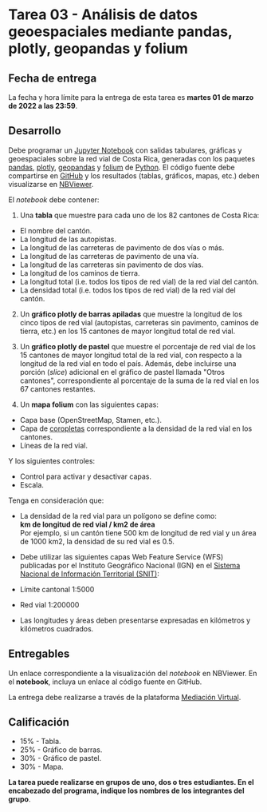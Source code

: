# Tarea 03 - Análisis de datos geoespaciales mediante pandas, plotly, geopandas y folium

## Fecha de entrega
La fecha y hora límite para la entrega de esta tarea es **martes 01 de marzo de 2022 a las 23:59**.

## Desarrollo
Debe programar un [Jupyter Notebook](https://jupyter.org/) con salidas tabulares, gráficas y geoespaciales sobre la red vial de Costa Rica, generadas con los paquetes [pandas](https://pandas.pydata.org/), [plotly](https://plotly.com/python/), [geopandas](https://geopandas.org/en/stable/) y [folium](https://python-visualization.github.io/folium/) de [Python](https://www.python.org/). El código fuente debe compartirse en [GitHub](https://github.com/) y los resultados (tablas, gráficos, mapas, etc.) deben visualizarse en [NBViewer](https://nbviewer.org/).

El *notebook* debe contener:

1. Una **tabla** que muestre para cada uno de los 82 cantones de Costa Rica:
- El nombre del cantón.
- La longitud de las autopistas.
- La longitud de las carreteras de pavimento de dos vías o más.
- La longitud de las carreteras de pavimento de una vía.
- La longitud de las carreteras sin pavimento de dos vías.
- La longitud de los caminos de tierra.
- La longitud total (i.e. todos los tipos de red vial) de la red vial del cantón.
- La densidad total (i.e. todos los tipos de red vial) de la red vial del cantón.

2. Un **gráfico plotly de barras apiladas** que muestre la longitud de los cinco tipos de red vial (autopistas, carreteras sin pavimento, caminos de tierra, etc.) en los 15 cantones de mayor longitud total de red vial.

3. Un **gráfico plotly de pastel** que muestre el porcentaje de red vial de los 15 cantones de mayor longitud total de la red vial, con respecto a la longitud de la red vial en todo el país. Además, debe incluirse una porción (*slice*) adicional en el gráfico de pastel llamada "Otros cantones", correspondiente al porcentaje de la suma de la red vial en los 67 cantones restantes.

4. Un  **mapa folium** con las siguientes capas:
- Capa base (OpenStreetMap, Stamen, etc.).
- Capa de [coropletas](https://es.wikipedia.org/wiki/Mapa_coropl%C3%A9tico) correspondiente a la densidad de la red vial en los cantones.
- Líneas de la red vial.

Y los siguientes controles:
- Control para activar y desactivar capas.
- Escala.


Tenga en consideración que:

- La densidad de la red vial para un polígono se define como:  
**km de longitud de red vial / km2 de área**  
Por ejemplo, si un cantón tiene 500 km de longitud de red vial y un área de 1000 km2, la densidad de su red vial es 0.5.

- Debe utilizar las siguientes capas Web Feature Service (WFS) publicadas por el Instituto Geográfico Nacional (IGN) en el [Sistema Nacional de Información Territorial (SNIT)](https://www.snitcr.go.cr/):
- Límite cantonal 1:5000
- Red vial 1:200000

- Las longitudes y áreas deben presentarse expresadas en kilómetros y kilómetros cuadrados.

## Entregables
Un enlace correspondiente a la visualización del *notebook* en NBViewer. En el **notebook**, incluya un enlace al código fuente en GitHub.

La entrega debe realizarse a través de la plataforma [Mediación Virtual](https://mediacionvirtual.ucr.ac.cr/).

## Calificación
- 15% - Tabla.
- 25% - Gráfico de barras.
- 30% - Gráfico de pastel.
- 30% - Mapa.

**La tarea puede realizarse en grupos de uno, dos o tres estudiantes. En el encabezado del programa, indique los nombres de los integrantes del grupo**.